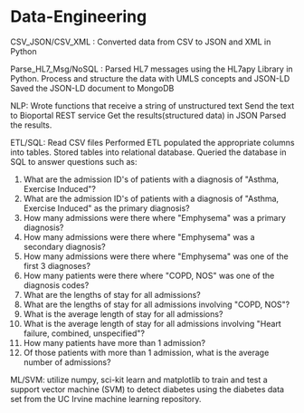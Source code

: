 # Data-Engineering
CSV_JSON/CSV_XML : 
Converted data from CSV to JSON and XML in Python

Parse_HL7_Msg/NoSQL : 
Parsed HL7 messages using the HL7apy Library in Python. 
Process and structure the data with UMLS concepts and JSON-LD
Saved the JSON-LD document to MongoDB 

NLP: 
Wrote functions that receive a string of unstructured text
Send the text to Bioportal REST service
Get the results(structured data) in JSON
Parsed the results.

ETL/SQL:
Read CSV files 
Performed ETL
populated the appropriate columns into tables.
Stored tables into relational database.
Queried the database in SQL to answer questions such as: 
1. What are the admission ID's of patients with a diagnosis of "Asthma, Exercise Induced"?
2. What are the admission ID's of patients with a diagnosis of "Asthma, Exercise Induced" as the primary diagnosis?
3. How many admissions were there where "Emphysema" was a primary diagnosis?
4. How many admissions were there where "Emphysema" was a secondary diagnosis?
5. How many admissions were there where "Emphysema" was one of the first 3 diagnoses?
6. How many patients were there where "COPD, NOS" was one of the diagnosis codes?
7. What are the lengths of stay for all admissions?
8. What are the lengths of stay for all admissions involving "COPD, NOS"?
9. What is the average length of stay for all admissions?
10. What is the average length of stay for all admissions involving "Heart failure, combined, unspecified"?
11. How many patients have more than 1 admission?
12. Of those patients with more than 1 admission, what is the average number of admissions?

ML/SVM:
utilize numpy, sci-kit learn and matplotlib to train and test a support vector machine (SVM) to detect diabetes using the diabetes data set from the UC Irvine machine learning repository. 
